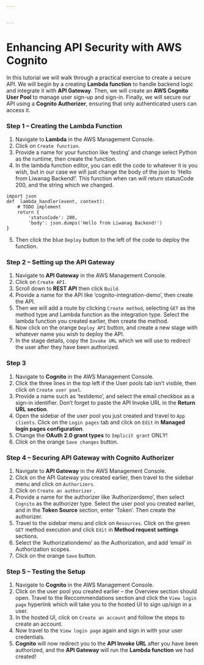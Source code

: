 ```yaml
---


---
```


<h1 id="enhancing-api-security-with-aws-cognito">Enhancing API Security with AWS Cognito</h1>
<p>In this tutorial we will walk through a practical exercise to create a secure API. We will begin by a creating <strong>Lambda function</strong> to handle backend logic and integrate it with <strong>API Gateway</strong>. Then, we will create an <strong>AWS Cognito User Pool</strong> to manage user sign-up and sign-in. Finally, we will secure our API using a <strong>Cognito Authorizer</strong>, ensuring that only authenticated users can access it.</p>
<h3 id="step-1----creating-the-lambda-function">Step 1 – Creating the Lambda Function</h3>
<ol>
<li>Navigate to <strong>Lambda</strong> in the AWS Management Console.</li>
<li>Click on <code>Create function</code>.</li>
<li>Provide a name for your function like ‘testing’ and change select Python as the runtime, then create the function.</li>
<li>In the lambda function editor, you can edit the code to whatever it is you wish, but in our case we will just change the body of the json to ‘Hello from Liwanag Backend!’. This function when ran will return statusCode 200, and the string which we changed.</li>
</ol>
<pre><code>import json
def  lambda_handler(event, context):
	# TODO implement
	return {
		'statusCode': 200,
		'body': json.dumps('Hello from Liwanag Backend!')
}
</code></pre>
<ol start="5">
<li>Then click the blue <code>Deploy</code> button to the left of the code to deploy the function.</li>
</ol>
<h3 id="step-2----setting-up-the-api-gateway">Step 2 – Setting up the API Gateway</h3>
<ol>
<li>Navigate to <strong>API Gateway</strong> in the AWS Management Console.</li>
<li>Click on <code>Create API</code>.</li>
<li>Scroll down to <strong>REST API</strong> then click <code>Build</code>.</li>
<li>Provide a name for the API like ‘cognito-integration-demo’, then create the API.</li>
<li>Then we will add a route by clicking <code>Create method</code>, selecting <code>GET</code> as the method type and Lambda function as the integration type. Select the lambda function you created earlier, then create the method.</li>
<li>Now click on the orange <code>Deploy API</code> button, and create a new stage with whatever name you wish to deploy the API.</li>
<li>In the stage details, copy the <code>Invoke URL</code> which we will use to redirect the user after they have been authorized.</li>
</ol>
<h3 id="step-3">Step 3</h3>
<ol>
<li>Navigate to <strong>Cognito</strong> in the AWS Management Console.</li>
<li>Click the three lines in the top left if the User pools tab isn’t visible, then click on <code>Create user pool</code>.</li>
<li>Provide a name such as ‘testdemo’, and select the email checkbox as a sign-in identifier. Don’t forget to paste the API Invoke URL in the <strong>Return URL section</strong>.</li>
<li>Open the sidebar of the user pool you just created and travel to <code>App clients</code>. Click on the <code>Login pages</code> tab and click on <code>Edit</code> in <strong>Managed login pages configuration</strong>.</li>
<li>Change the <strong>OAuth 2.0 grant types</strong> to <code>Implicit grant</code> ONLY!</li>
<li>Click on the orange <code>Save changes</code> button.</li>
</ol>
<h3 id="step-4----securing-api-gateway-with-cognito-authorizer">Step 4 – Securing API Gateway with Cognito Authorizer</h3>
<ol>
<li>Navigate to <strong>API Gateway</strong> in the AWS Management Console.</li>
<li>Click on the API Gateway you created earlier, then travel to the sidebar menu and click on <code>Authorizers</code>.</li>
<li>Click on <code>Create an authorizer</code> .</li>
<li>Provide a name for the authorizer like ‘Authorizerdemo’, then select <code>Cognito</code> as the authorizer type. Select the user pool you created earlier, and in the <strong>Token Source</strong> section, enter ‘Token’. Then create the authorizer.</li>
<li>Travel to the sidebar menu and click on <code>Resources</code>. Click on the green <code>GET</code> method execution and click <code>Edit</code> in <strong>Method request settings</strong> sections.</li>
<li>Select the ‘Authorizationdemo’ as the Authorization, and add ‘email’ in Authorization scopes.</li>
<li>Click on the orange <code>Save</code> button.</li>
</ol>
<h3 id="step-5----testing-the-setup">Step 5 – Testing the Setup</h3>
<ol>
<li>Navigate to <strong>Cognito</strong> in the AWS Management Console.</li>
<li>Click on the user pool you created earlier – the Overview section should open. Travel to the Reccommendations section and click the <code>View login page</code> hyperlink which will take you to the hosted UI to sign up/sign in a user.</li>
<li>In the hosted UI, click on <code>Create an account</code> and follow the steps to create an account.</li>
<li>Now travel to the <code>View login page</code> again and sign in with your user credentials.</li>
<li><strong>Cognito</strong> will now redirect you to the <strong>API Invoke URL</strong> after you have been authorized, and the <strong>API Gateway</strong> will run the <strong>Lambda function</strong> we had created!</li>
</ol>

